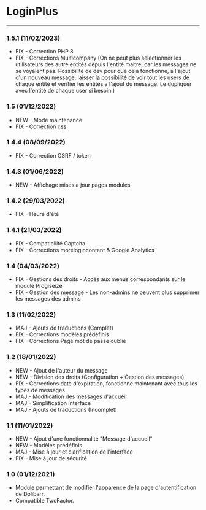 # LoginPlus

[comment]: <> (TODO)
[comment]: <> (Upload des fichiers + simple)

***
### 1.5.1 (11/02/2023) 
* FIX - Correction PHP 8 
* FIX - Corrections Multicompany (On ne peut plus selectionner les utilisateurs des autre entités depuis l'entité maitre, car les messages ne se voyaient pas. Possibilité de dev pour que cela fonctionne, a l'ajout d'un nouveau message, laisser la possibilité de voir tout les users de chaque entité et verifier les entités a l'ajout du message. Le dupliquer avec l'entité de chaque user si besoin.)

### 1.5 (01/12/2022) 
* NEW - Mode maintenance 
* FIX - Correction css 

### 1.4.4 (08/09/2022) 
* FIX - Correction CSRF / token 

### 1.4.3 (01/06/2022) 
* NEW - Affichage mises à jour pages modules

### 1.4.2 (29/03/2022)
* FIX - Heure d'été

### 1.4.1 (21/03/2022)
* FIX - Compatibilité Captcha
* FIX - Corrections morelogincontent & Google Analytics

### 1.4 (04/03/2022)
* FIX - Gestions des droits - Accès aux menus correspondants sur le module Progiseize
* FIX - Gestion des message - Les non-admins ne peuvent plus supprimer les messages des admins

### 1.3 (11/02/2022)
* MAJ - Ajouts de traductions (Complet)
* FIX - Corrections modèles prédéfinis
* FIX - Corrections Page mot de passe oublié

### 1.2 (18/01/2022)
* NEW - Ajout de l'auteur du message
* NEW - Division des droits (Configuration + Gestion des messages)
* FIX - Corrections date d'expiration, fonctionne maintenant avec tous les types de messages
* MAJ - Modification des messages d'accueil
* MAJ - Simplification interface
* MAJ - Ajouts de traductions (Incomplet)

### 1.1 (11/01/2022)
* NEW - Ajout d'une fonctionnalité "Message d'accueil"
* NEW - Modèles prédéfinis
* MAJ - Mise à jour et clarification de l'interface
* FIX - Mise à jour de sécurité

### 1.0 (01/12/2021)
* Module permettant de modifier l'apparence de la page d'autentification de Dolibarr.
* Compatible TwoFactor.